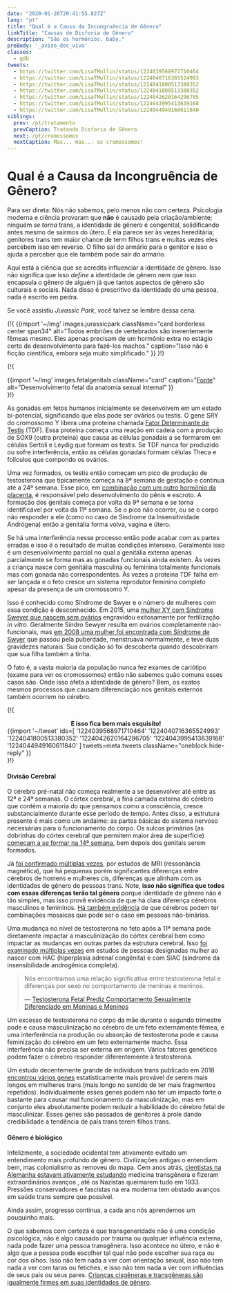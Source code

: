 ```yaml
---
date: "2020-01-26T20:41:55.827Z"
lang: "pt"
title: "Qual é a Causa da Incongruência de Gênero"
linkTitle: "Causas de Disforia de Gênero"
description: "São os hormônios, baby."
preBody: '_aviso_doc_vivo'
classes:
  - gdb
tweets:
  - https://twitter.com/LisaTMullin/status/1224039568971710464
  - https://twitter.com/LisaTMullin/status/1224040716365524993
  - https://twitter.com/LisaTMullin/status/1224041800513380352
  - https://twitter.com/LisaTMullin/status/1224041800513380352
  - https://twitter.com/LisaTMullin/status/1224042620164296705
  - https://twitter.com/LisaTMullin/status/1224043995413639168
  - https://twitter.com/LisaTMullin/status/1224044949160611840
siblings:
  prev: /pt/tratamento
  prevCaption: Tratando Disforia de Gênero
  next: /pt/cromossomos
  nextCaption: Mas... mas... os cromossomos!
---
```


# Qual é a Causa da Incongruência de Gênero?

Para ser direta: Nós não sabemos, pelo menos não com certeza. Psicologia moderna e ciência provaram que **não** é causado pela criação/ambiente; ninguém *se torna* trans, a identidade de gênero é congenital, solidificando antes mesmo de sairmos do útero. E ela parece ser às vezes hereditária; genitores trans tem maior chance de term filhos trans e muitas vezes eles percebem isso em reverso. O filho sai do armário para o genitor e isso o ajuda a perceber que ele também pode sair do armário.

Aqui está a ciência que se acredita influenciar a identidade de gênero. Isso não significa que isso *define* a identidade de gênero nem que isso encapsula o gênero de alguém já que tantos aspectos de gênero são culturais e sociais. Nada disso é prescritivo da identidade de uma pessoa, nada é escrito em pedra.

Se você assistiu _Jurassic Park_, você talvez se lembre dessa cena:

{!{
  {{import '~/img' images.jurassicpark
    className="card borderless center span34"
    alt="Todos embriões de vertebrados são inerentemente fêmeas mesmo. Eles apenas precisam de um hormônio extra no estágio certo de desenvolvimento para fazê-los machos."
    caption="Isso não é ficção científica, embora seja muito simplificado."
  }}
}!}

{!{
<div class="gutter flex flex-center print-span3">
  {{import '~/img' images.fetalgenitals
    className="card"
    caption="<a href=\"https://schoolbag.info/biology/concepts/188.html\">Fonte</a>"
    alt="Desenvolvimento fetal da anatomia sexual internal"
  }}
</div>
}!}

As gonadas em fetos humanos inicialmente se desenvolvem em um estado bi-potencial, significando que elas pode ser ovários ou testis. O gene SRY do cromossomo Y libera uma proteína chamada [Fator Determinante de Testis](https://en.wikipedia.org/wiki/Testis-determining_factor) (TDF). Essa proteína começa uma reação em cadeia com a produção de SOX9 (outra proteína) que causa as células gonadais a se formarem em células Sertoli e Leydig que formam os testis. Se TDF nunca for produzido ou sofre interferência, então as células gonadais formam células Theca e folículos que compondo os ovários.

Uma vez formados, os testis então começam um pico de produção de testosterona que tipicamente começa na 8ª semana de gestação e continua até a 24ª semana. Esse pico, em [combinação com um outro hormônio da placenta](https://www.sciencedaily.com/releases/2019/02/190214153053.htm), é responsável pelo desenvolvimento do pênis e escroto. A formação dos genitais começa por volta da 9ª semana e se torna identificável por volta da 11ª semana. Se o pico não ocorrer, ou se o corpo não responder a ele (como no caso de Síndrome da Insensitividade Andrógena) então a genitália forma volva, vagina e útero.

Se há uma interferência nesse processo então pode acabar com as partes erradas e isso é o resultado de muitas condições intersexo. Geralmente isso é um desenvolvimento parcial no qual a genitália externa apenas parcialmente se forma mas as gonadas funcionais ainda existem. Às vezes a criança nasce com genitália masculina ou feminina totalmente funcionais mas com gonada não correspondentes. Às vezes a proteína TDF falha em ser lançada e o feto cresce um sistema reprodutor feminino completo apesar da presença de um cromossomo Y.

Isso é conhecido como Síndrome de Swyer e o número de mulheres com essa condição é desconhecido. Em 2015, uma [mulher XY com Síndrome Sweyer que nascem sem ovários](https://www.independent.co.uk/news/science/mostly-male-woman-gives-birth-to-twins-in-medical-miracle-10033528.html) engravidou exitosamente por fertilização _in vitro_. Geralmente Síndro Sewyer resulta em ovários completamente não-funcionais, mas [em 2008 uma mulher foi encontrada com Síndrome de Swyer](https://www.ncbi.nlm.nih.gov/pmc/articles/PMC2190741/) que passou pela puberdade, menstruava normalmente, e teve duas gravidezes naturais. Sua condição só foi descoberta quando descobriram que sua filha também a tinha.

O fato é, a vasta maioria da população nunca fez exames de cariótipo (exame para ver os cromossomos) então não sabemos quão comuns esses casos são. Onde isso afeta a identidade de gênero? Bem, os exatos mesmos processos que causam diferenciação nos genitais externos também ocorrem no cérebro.

{!{
<div class="gutter">
  <strong style="display: block;text-align: center;">E isso fica bem mais esquisito!</strong>
  {{import '~/tweet' ids=[
    '1224039568971710464'
    '1224040716365524993'
    '1224041800513380352'
    '1224042620164296705'
    '1224043995413639168'
    '1224044949160611840'
  ] tweets=meta.tweets className="oneblock hide-reply" }}
</div>
}!}

#### Divisão Cerebral

O cérebro pré-natal não começa realmente a se desenvolver até entre as 12ª e 24ª semanas. O córtex cerebral, a fina camada externa do cérebro que contém a maioria do que pensamos como a consciência, cresce substancialmente durante esse período de tempo. Antes disso, a estrutura presente é mais como um andaime: as partes básicas do sistema nervoso necessárias para o funcionamento do corpo. Os sulcos primários (as dobrinhas do córtex cerebral que permitem maior área de superfície) [começam a se formar na 14ª semana](https://www.ncbi.nlm.nih.gov/pmc/articles/PMC2989000/#Sec5title), bem depois dos genitais serem formados.

Já [foi confirmado múltiplas vezes](https://www.the-scientist.com/features/are-the-brains-of-transgender-people-different-from-those-of-cisgender-people-30027), por estudos de MRI (ressonância magnética), que há pequenas porém significantes diferenças entre cérebros de homens e mulheres cis, diferenças que alinham com as identidades de gênero de pessoas trans. Note, **isso não significa que todos com essas diferenças terão tal gênero** porque identidade de gênero não é tão simples, mas isso provê evidência de que há clara diferença cérebros masculinos e femininos. [Há também evidência](https://www.pnas.org/content/112/50/15468) de que cérebros podem ter combinações mosaicas que pode ser o caso em pessoas não-binárias.

Uma mudança no nível de testosterona no feto após a 11ª semana pode diretamente impactar a masculinização do córtex cerebral bem como impactar as mudanças em outras partes da estrutura cerebral. Isso [foi examinado múltiplas vezes](https://www.ncbi.nlm.nih.gov/pmc/articles/PMC4350266/) em estudos de pessoas designadas mulher ao nascer com HAC  (hiperplasia adrenal congênita) e com SIAC (síndrome da insensibilidade androgênica completa).

<blockquote class="cite"><p>Nós encontramos uma relação significativa entre testosterona fetal e diferenças por sexo no comportamento de meninas e meninos.</p>&mdash; <a href="https://www.ncbi.nlm.nih.gov/pmc/articles/PMC2778233/">Testosterona Fetal Prediz Comportamento Sexualmente Diferenciado em Meninas e Meninos</a></blockquote>

Um excesso de testosterona no corpo da mãe durante o segundo trimestre pode e causa masculinização no cérebro de um feto externamente fêmea, e uma interferência na produção ou absorção de testosterona pode e causa feminização do cérebro em um feto externamente macho. Essa interferência não precisa ser externa em origem. Vários fatores genéticos podem fazer o cérebro responder diferentemente à testosterona.

Um estudo decentemente grande de indivíduos trans publicado em 2018 [encontrou vários genes](https://academic.oup.com/jcem/article/104/2/390/5104458) estatisticamente mais provável de serem mais longos em mulheres trans (mais longo no sentido de ter mais fragmentos repetidos). Individualmente esses genes podem não ter um impacto forte o bastante para causar mal funcionamento da masculinização, mas em conjunto eles absolutamente podem reduzir a habilidade do cérebro fetal de masculinizar. Esses genes são passados de genitores à prole dando credibilidade a tendência de pais trans terem filhos trans.

#### Gênero é biológico

Infelizmente, a sociedade ocidental tem ativamente evitado um entendimento mais profundo de gênero. Civilizações antigas o entendiam bem, mas colonialismo as removeu do mapa. Cem anos atrás, [cientistas na Alemanha estavam ativamente estudando](https://en.wikipedia.org/wiki/Institut_f%C3%BCr_Sexualwissenschaft) medicina transgênera e fizeram extraordinários avanços , até os Nazistas queimarem tudo em 1933. Pressões conservadores e fascistas na era moderna tem obstado avanços em saúde trans sempre que possível.

Ainda assim, progresso continua, a cada ano nós aprendemos um pouquinho mais.

O que sabemos com certeza é que transgeneridade não é uma condição psicológica, não é algo causado por trauma ou qualquer influência externa, nada pode fazer uma pessoa transgênera. Isso acontece no útero, e não é algo que a pessoa pode escolher tal qual não pode escolher sua raça ou cor dos olhos. Isso não tem nada a ver com orientação sexual, isso não tem nada a ver com taras ou fetiches, e isso não tem nada a ver com influências de seus pais ou seus pares. [Crianças cisgêneras e transgêneras são igualmente firmes em suas identidades de gênero](https://www.forbes.com/sites/dawnstaceyennis/2020/12/29/study-transgender-children-recognize-their-authentic-gender-at-early-age-just-like-other-kids/#20bbb14526bf).